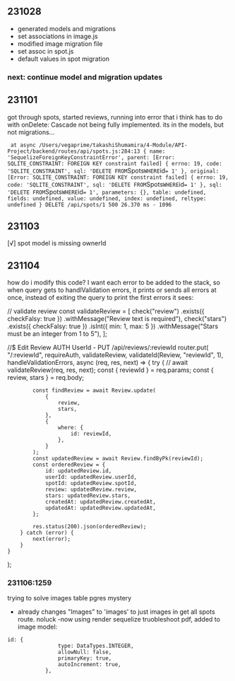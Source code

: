 ## 231028

- generated models and migrations
- set associations in image.js
- modified image migration file
- set assoc in spot.js
- default values in spot migration

### next: continue model and migration updates

## 231101

got through spots, started reviews, running into error that i think has to do with onDelete: Cascade not being fully implemented. its in the models, but not migrations...

` at async /Users/vegaprime/takashiShumamira/4-Module/API-Project/backend/routes/api/spots.js:284:13 {
  name: 'SequelizeForeignKeyConstraintError',
  parent: [Error: SQLITE_CONSTRAINT: FOREIGN KEY constraint failed] {
    errno: 19,
    code: 'SQLITE_CONSTRAINT',
    sql: 'DELETE FROM`Spots`WHERE`id`= 1'
  },
  original: [Error: SQLITE_CONSTRAINT: FOREIGN KEY constraint failed] {
    errno: 19,
    code: 'SQLITE_CONSTRAINT',
    sql: 'DELETE FROM`Spots`WHERE`id`= 1'
  },
  sql: 'DELETE FROM`Spots`WHERE`id`= 1',
  parameters: {},
  table: undefined,
  fields: undefined,
  value: undefined,
  index: undefined,
  reltype: undefined
}
DELETE /api/spots/1 500 26.370 ms - 1096`

## 231103

[√] spot model is missing ownerId

## 231104

how do i modify this code? I want each error to be added to the stack, so when query gets to handlValidation errors, it prints or sends all errors at once, instead of exiting the query to print the first errors it sees:

// validate review
const validateReview = [
check("review")
.exists({ checkFalsy: true })
.withMessage("Review text is required"),
check("stars")
.exists({ checkFalsy: true })
.isInt({ min: 1, max: 5 })
.withMessage("Stars must be an integer from 1 to 5"),
];

//$ Edit Review AUTH UserId - PUT /api/reviews/:reviewId
router.put(
"/:reviewId",
requireAuth,
validateReview,
validateId(Review, "reviewId", 1),
handleValidationErrors,
async (req, res, next) => {
try {
// await validateReview(req, res, next);
const { reviewId } = req.params;
const { review, stars } = req.body;

            const findReview = await Review.update(
                {
                    review,
                    stars,
                },
                {
                    where: {
                        id: reviewId,
                    },
                }
            );
            const updatedReview = await Review.findByPk(reviewId);
            const orderedReview = {
                id: updatedReview.id,
                userId: updatedReview.userId,
                spotId: updatedReview.spotId,
                review: updatedReview.review,
                stars: updatedReview.stars,
                createdAt: updatedReview.createdAt,
                updatedAt: updatedReview.updatedAt,
            };

            res.status(200).json(orderedReview);
        } catch (error) {
            next(error);
        }
    }

);

### 231106:1259

trying to solve images table pgres mystery

- already changes "Images" to 'images' to just images in get all spots route. noluck
  -now using render sequelize truobleshoot pdf, added to image model:

````
id: {
                type: DataTypes.INTEGER,
                allowNull: false,
                primaryKey: true,
                autoIncrement: true,
            },
````
